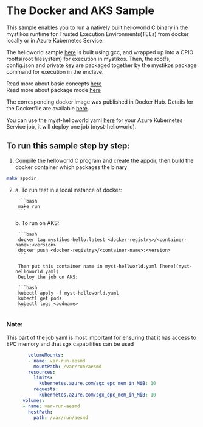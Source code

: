 # The Docker and AKS Sample

This sample enables you to run a natively built helloworld C binary in the mystikos runtime for Trusted Execution Environments(TEEs) 
from docker locally or in Azure Kubernetes Service.

The helloworld sample [here](hello.c) is built using gcc, and wrapped up into a CPIO rootfs(root filesystem) for execution in mystikos. 
Then, the rootfs, config.json and private key are packaged together by the mystikos package command for execution in the enclave. 

Read more about basic concepts [here](https://github.com/deislabs/mystikos/blob/main/doc/user-getting-started.md#getting-started---general-concepts) \
Read more about package mode [here](https://github.com/deislabs/mystikos/blob/7fb5cfb9f0f30f83af9561a99495f58a82c06059/doc/sign-package.md#packaging-your-application-for-sgx-enclave-packaging)

The corresponding docker image was published in Docker Hub. Details for the Dockerfile are available [here](Dockerfile).

You can use the myst-helloworld yaml [here](myst-helloworld.yaml) for your Azure Kubernetes Service job, it will deploy one job (myst-helloworld).

## To run this sample step by step: 

1. Compile the helloworld C program and create the appdir, then build the docker container which packages the binary
```bash
make appdir
```

2. 
    a. To run test in a local instance of docker: 

        ```bash
        make run
        ```

    b. To run on AKS:

        ```bash
        docker tag mystikos-hello:latest <docker-registry>/<container-name>:<version>
        docker push <docker-registry>/<container-name>:<version>
        ```

        Then put this container name in myst-hellworld.yaml [here](myst-helloworld.yaml)
        Deploy the job on AKS: 
        
        ```bash
        kubectl apply -f myst-helloworld.yaml
        kubectl get pods
        kubectl logs <podname>
        ```

### Note: 

This part of the job yaml is most important for ensuring that it has access to EPC memory and that sgx capabilities can be used 
```yaml
        volumeMounts:
        - name: var-run-aesmd
          mountPath: /var/run/aesmd
        resources:
          limits:
            kubernetes.azure.com/sgx_epc_mem_in_MiB: 10
          requests:
            kubernetes.azure.com/sgx_epc_mem_in_MiB: 10
      volumes:
      - name: var-run-aesmd
        hostPath:
          path: /var/run/aesmd
```
